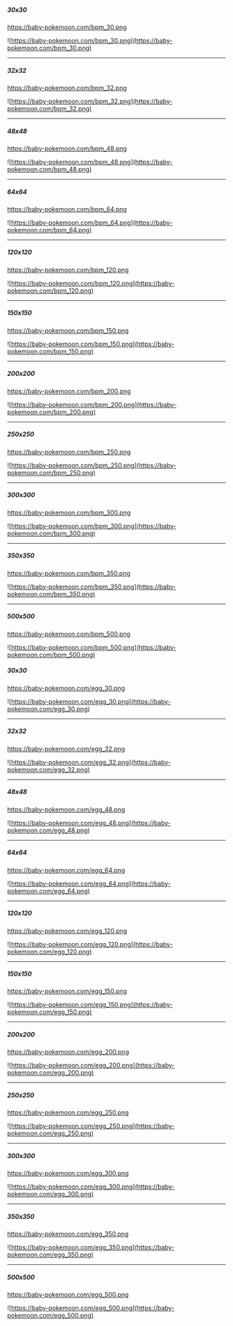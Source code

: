 ##### 30x30

https://baby-pokemoon.com/bpm_30.png 

![https://baby-pokemoon.com/bpm_30.png](https://baby-pokemoon.com/bpm_30.png)

<hr>

##### 32x32

https://baby-pokemoon.com/bpm_32.png

![https://baby-pokemoon.com/bpm_32.png](https://baby-pokemoon.com/bpm_32.png)

<hr>

##### 48x48

https://baby-pokemoon.com/bpm_48.png

![https://baby-pokemoon.com/bpm_48.png](https://baby-pokemoon.com/bpm_48.png)

<hr>

##### 64x64

https://baby-pokemoon.com/bpm_64.png

![https://baby-pokemoon.com/bpm_64.png](https://baby-pokemoon.com/bpm_64.png)

<hr>

##### 120x120

https://baby-pokemoon.com/bpm_120.png

![https://baby-pokemoon.com/bpm_120.png](https://baby-pokemoon.com/bpm_120.png)

<hr>

##### 150x150

https://baby-pokemoon.com/bpm_150.png

![https://baby-pokemoon.com/bpm_150.png](https://baby-pokemoon.com/bpm_150.png)

<hr>

##### 200x200

https://baby-pokemoon.com/bpm_200.png

![https://baby-pokemoon.com/bpm_200.png](https://baby-pokemoon.com/bpm_200.png)

<hr>

##### 250x250

https://baby-pokemoon.com/bpm_250.png

![https://baby-pokemoon.com/bpm_250.png](https://baby-pokemoon.com/bpm_250.png)

<hr>

##### 300x300

https://baby-pokemoon.com/bpm_300.png

![https://baby-pokemoon.com/bpm_300.png](https://baby-pokemoon.com/bpm_300.png)

<hr>

##### 350x350

https://baby-pokemoon.com/bpm_350.png

![https://baby-pokemoon.com/bpm_350.png](https://baby-pokemoon.com/bpm_350.png)

<hr>

##### 500x500

https://baby-pokemoon.com/bpm_500.png

![https://baby-pokemoon.com/bpm_500.png](https://baby-pokemoon.com/bpm_500.png)

##### 30x30

https://baby-pokemoon.com/egg_30.png 

![https://baby-pokemoon.com/egg_30.png](https://baby-pokemoon.com/egg_30.png)

<hr>

##### 32x32

https://baby-pokemoon.com/egg_32.png

![https://baby-pokemoon.com/egg_32.png](https://baby-pokemoon.com/egg_32.png)

<hr>

##### 48x48

https://baby-pokemoon.com/egg_48.png

![https://baby-pokemoon.com/egg_48.png](https://baby-pokemoon.com/egg_48.png)

<hr>

##### 64x64

https://baby-pokemoon.com/egg_64.png

![https://baby-pokemoon.com/egg_64.png](https://baby-pokemoon.com/egg_64.png)

<hr>

##### 120x120

https://baby-pokemoon.com/egg_120.png

![https://baby-pokemoon.com/egg_120.png](https://baby-pokemoon.com/egg_120.png)

<hr>

##### 150x150

https://baby-pokemoon.com/egg_150.png

![https://baby-pokemoon.com/egg_150.png](https://baby-pokemoon.com/egg_150.png)

<hr>

##### 200x200

https://baby-pokemoon.com/egg_200.png

![https://baby-pokemoon.com/egg_200.png](https://baby-pokemoon.com/egg_200.png)

<hr>

##### 250x250

https://baby-pokemoon.com/egg_250.png

![https://baby-pokemoon.com/egg_250.png](https://baby-pokemoon.com/egg_250.png)

<hr>

##### 300x300

https://baby-pokemoon.com/egg_300.png

![https://baby-pokemoon.com/egg_300.png](https://baby-pokemoon.com/egg_300.png)

<hr>

##### 350x350

https://baby-pokemoon.com/egg_350.png

![https://baby-pokemoon.com/egg_350.png](https://baby-pokemoon.com/egg_350.png)

<hr>

##### 500x500

https://baby-pokemoon.com/egg_500.png

![https://baby-pokemoon.com/egg_500.png](https://baby-pokemoon.com/egg_500.png)
